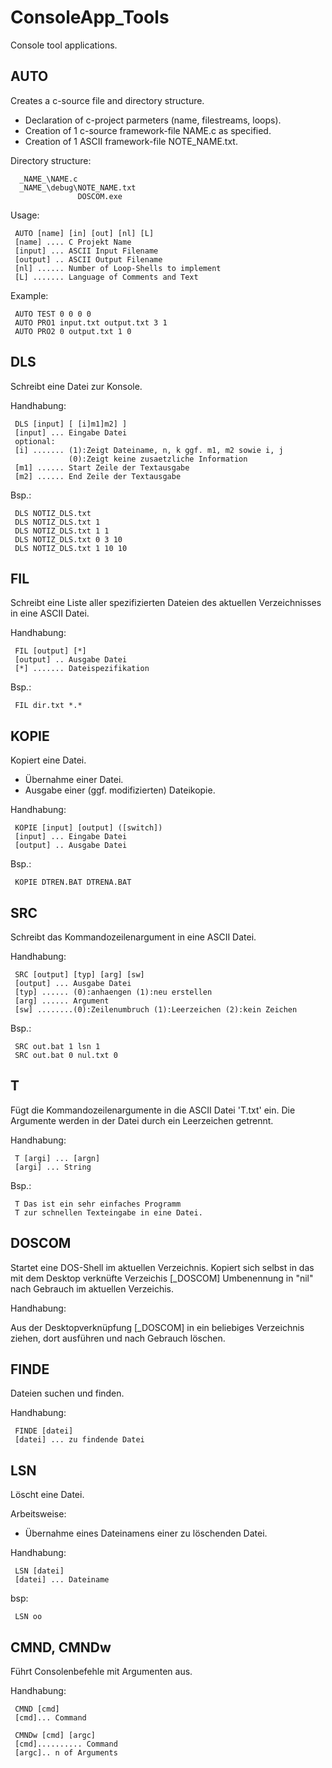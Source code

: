 # ConsoleApp_Tools
Console tool applications.

## AUTO

Creates a c-source file and directory structure.

- Declaration of c-project parmeters (name, filestreams, loops).
- Creation of 1 c-source framework-file NAME.c as specified.
- Creation of 1 ASCII framework-file NOTE_NAME.txt.

Directory structure:

      _NAME_\NAME.c
      _NAME_\debug\NOTE_NAME.txt	  
                   DOSCOM.exe
Usage:

     AUTO [name] [in] [out] [nl] [L]
     [name] .... C Projekt Name 
     [input] ... ASCII Input Filename
     [output] .. ASCII Output Filename
     [nl] ...... Number of Loop-Shells to implement
     [L] ....... Language of Comments and Text

Example: 

     AUTO TEST 0 0 0 0
     AUTO PRO1 input.txt output.txt 3 1
     AUTO PRO2 0 output.txt 1 0

## DLS

Schreibt eine Datei zur Konsole.
  
Handhabung:

     DLS [input] [ [i]m1]m2] ]
     [input] ... Eingabe Datei
     optional:
     [i] ....... (1):Zeigt Dateiname, n, k ggf. m1, m2 sowie i, j 
                 (0):Zeigt keine zusaetzliche Information
     [m1] ...... Start Zeile der Textausgabe
     [m2] ...... End Zeile der Textausgabe

Bsp.: 

     DLS NOTIZ_DLS.txt
     DLS NOTIZ_DLS.txt 1
     DLS NOTIZ_DLS.txt 1 1
     DLS NOTIZ_DLS.txt 0 3 10
     DLS NOTIZ_DLS.txt 1 10 10

## FIL

Schreibt eine Liste aller spezifizierten Dateien des aktuellen Verzeichnisses in eine ASCII Datei.
  
Handhabung:

     FIL [output] [*] 
     [output] .. Ausgabe Datei 
     [*] ....... Dateispezifikation

Bsp.:

     FIL dir.txt *.*

## KOPIE

Kopiert eine Datei.

- Übernahme einer Datei. 
- Ausgabe einer (ggf. modifizierten) Dateikopie.

Handhabung:

     KOPIE [input] [output] ([switch]) 
     [input] ... Eingabe Datei 
     [output] .. Ausgabe Datei 

Bsp.: 	

     KOPIE DTREN.BAT DTRENA.BAT 
     
## SRC

Schreibt das Kommandozeilenargument in eine ASCII Datei.
  
Handhabung:

     SRC [output] [typ] [arg] [sw]
     [output] ... Ausgabe Datei
     [typ] ...... (0):anhaengen (1):neu erstellen
     [arg] ...... Argument
     [sw] ........(0):Zeilenumbruch (1):Leerzeichen (2):kein Zeichen

Bsp.: 

     SRC out.bat 1 lsn 1
     SRC out.bat 0 nul.txt 0

## T

Fügt die Kommandozeilenargumente in die ASCII Datei 'T.txt' ein. 
Die Argumente werden in der Datei durch ein Leerzeichen getrennt.
  
Handhabung:

     T [argi] ... [argn]
     [argi] ... String

Bsp.:

     T Das ist ein sehr einfaches Programm
     T zur schnellen Texteingabe in eine Datei.

## DOSCOM

Startet eine DOS-Shell im aktuellen Verzeichnis.
Kopiert sich selbst in das mit dem Desktop verknüfte Verzeichis [_DOSCOM]
Umbenennung in "nil" nach Gebrauch im aktuellen Verzeichis.

Handhabung:

Aus der Desktopverknüpfung [_DOSCOM] in ein beliebiges Verzeichnis ziehen, 
dort ausführen und nach Gebrauch löschen.

## FINDE

Dateien suchen und finden.

Handhabung: 
    
     FINDE [datei]
     [datei] ... zu findende Datei

## LSN

Löscht eine Datei. 

Arbeitsweise:

- Übernahme eines Dateinamens einer zu löschenden Datei.  

Handhabung:

     LSN [datei] 
     [datei] ... Dateiname 

bsp:

     LSN oo

## CMND, CMNDw

Führt Consolenbefehle mit Argumenten aus.

Handhabung: 

     CMND [cmd]
     [cmd]... Command

     CMNDw [cmd] [argc]
     [cmd].......... Command
     [argc].. n of Arguments

